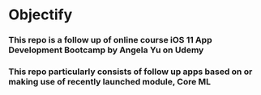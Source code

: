 # Objectify

### This repo is a follow up of online course iOS 11 App Development Bootcamp by Angela Yu on Udemy

### This repo particularly consists of follow up apps based on or making use of recently launched module, Core ML
